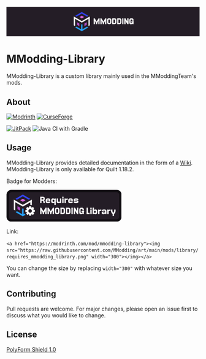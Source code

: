 [![MModding](https://raw.githubusercontent.com/MModding/art/main/brand/mmodding_dark_banner.png)](https://discord.gg/2Sr83HJpD3)

# MModding-Library #

MModding-Library is a custom library mainly used in the MModdingTeam's mods.

## About
[![Modrinth](https://modrinth-utils.vercel.app/api/badge/versions?id=J3eDXLuX&logo=true&last=true)](https://www.modrinth.com/mod/mmodding-library/versions)
[![CurseForge](http://cf.way2muchnoise.eu/versions/694928.svg)](https://www.curseforge.com/minecraft/mc-mods/mmodding-library)

[![JitPack](https://jitpack.io/v/com.mmodding/MModding-Library.svg)](https://jitpack.io/#com.mmodding/mmodding-library)
![Java CI with Gradle](https://github.com/MModding/MModding-Library/workflows/Java%20CI%20with%20Gradle/badge.svg?branch=main)

## Usage
MModding-Library provides detailed documentation in the form of a [Wiki](https://mmodding.gitbook.io/mmodding-library/). MModding-Library is only available for Quilt 1.18.2.

Badge for Modders:

<a href="https://modrinth.com/mod/mmodding-library"><img src="https://raw.githubusercontent.com/MModding/art/main/mods/library/requires_mmodding_library.png" width="300"></img></a>

Link:

``<a href="https://modrinth.com/mod/mmodding-library"><img src="https://raw.githubusercontent.com/MModding/art/main/mods/library/requires_mmodding_library.png" width="300"></img></a>``

You can change the size by replacing `width="300"` with whatever size you want.

## Contributing
Pull requests are welcome. For major changes, please open an issue first to discuss what you would like to change.

## License
[PolyForm Shield 1.0](https://polyformproject.org/licenses/shield/1.0.0)
